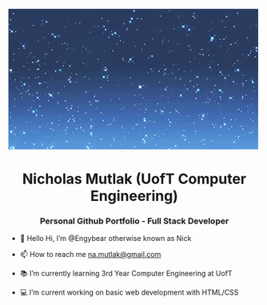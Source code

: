 <!---
Engybear/Engybear is a ✨ special ✨ repository because its `README.md` (this file) appears on your GitHub profile.
You can click the Preview link to take a look at your changes.
--->

<!--- Banner --->

<!--[[(https://github.com/Engybear/Engybear/blob/main/starry_night.gif) | width = 400px]-->

![Banner](https://github.com/Engybear/Engybear/blob/main/starry_night.gif) 

  
<!--- HEADER --->
<h1 align="center">Nicholas Mutlak (UofT Computer Engineering)</h1>
<h3 align="center">Personal Github Portfolio - Full Stack Developer</h3>

<!--- main info --->
- 👋 Hello Hi, I’m @Engybear otherwise known as Nick

- 📫 How to reach me [na.mutlak@gmail.com](na.mutlak@gmail.com)

- 📚 I’m currently learning 3rd Year Computer Engineering at UofT

- 💻 I’m current working on basic web development with HTML/CSS



  

